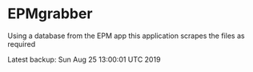 # EPMgrabber
Using a database from the EPM app this application scrapes the files as required


Latest backup: Sun Aug 25 13:00:01 UTC 2019
